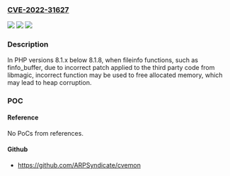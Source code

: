### [CVE-2022-31627](https://cve.mitre.org/cgi-bin/cvename.cgi?name=CVE-2022-31627)
![](https://img.shields.io/static/v1?label=Product&message=PHP&color=blue)
![](https://img.shields.io/static/v1?label=Version&message=n%2Fa&color=blue)
![](https://img.shields.io/static/v1?label=Vulnerability&message=CWE-590%20Free%20of%20Memory%20not%20on%20the%20Heap&color=brighgreen)

### Description

In PHP versions 8.1.x below 8.1.8, when fileinfo functions, such as finfo_buffer, due to incorrect patch applied to the third party code from libmagic, incorrect function may be used to free allocated memory, which may lead to heap corruption.

### POC

#### Reference
No PoCs from references.

#### Github
- https://github.com/ARPSyndicate/cvemon

